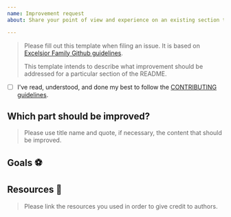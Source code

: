 ```yaml
---
name: Improvement request
about: Share your point of view and experience on an existing section to help us improve.

---
```


> Please fill out this template when filing an issue. It is based on [Excelsior Family Github guidelines](/ExcelsiorFamily/github-guidelines).
>
> This template intends to describe what improvement should be addressed for a particular section of the README.

* [ ] I've read, understood, and done my best to follow the [CONTRIBUTING guidelines](CONTRIBUTING.md).

## Which part should be improved?
<!-- Identify which part should be improved using title name. -->
<!-- Quote the content that should be improved. -->
> Please use title name and quote, if necessary, the content that should be improved.

## Goals :soccer:
<!-- List the high-level objectives of this issue. -->
<!-- Include any relevant context. -->

## Resources :link:
<!-- List all the resources you used. -->
<!-- Give credits to authors. If you did not get inspired by others, remove this section. -->
> Please link the resources you used in order to give credit to authors.
